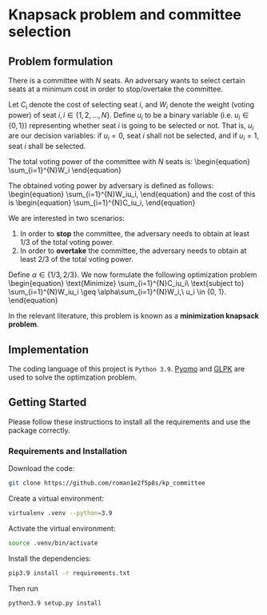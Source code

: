 # Knapsack problem and committee selection

## Problem formulation

There is a committee with $N$ seats. An adversary wants to select certain seats at a minimum cost in order to stop/overtake the committee.

Let $C_i$ denote the cost of selecting seat $i$, and $W_i$ denote the weight (voting power) of seat $i, i \in \{1,2,...,N\}$. Define $u_i$ to be a binary variable (i.e. $u_i \in \{0, 1\}$) representing whether seat $i$ is going to be selected or not. That is, $u_i$ are our decision variables: if $u_i=0$, seat $i$ shall not be selected, and if $u_i=1$, seat $i$ shall be selected.

The total voting power of the committee with $N$ seats is:
\begin{equation}
    \sum_{i=1}^{N}W_i
\end{equation}

The obtained voting power by adversary is defined as follows:
\begin{equation}
    \sum_{i=1}^{N}W_iu_i,
\end{equation}
and the cost of this is
\begin{equation}
    \sum_{i=1}^{N}C_iu_i,
\end{equation}

We are interested in two scenarios:
1. In order to **stop** the committee, the adversary needs to obtain at least 1/3 of the total voting power.
2. In order to **overtake** the committee, the adversary needs to obtain at least 2/3 of the total voting power.

Define $\alpha \in \{1/3, 2/3\}$.
We now formulate the following optimization problem
\begin{equation}
    \text{Minimize} \sum_{i=1}^{N}C_iu_i\\
    \text{subject to} \sum_{i=1}^{N}W_iu_i \geq \alpha\sum_{i=1}^{N}W_i,\\
    u_i \in \{0, 1\}. 
\end{equation}

In the relevant literature, this problem is known as a **minimization knapsack problem**.

## Implementation

The coding language of this project is ```Python 3.9```. [Pyomo](http://www.pyomo.org/) and [GLPK](https://www.gnu.org/software/glpk/) are used to solve the optimzation problem.

## Getting Started
Please follow these instructions to install all the requirements and use the package correctly.

### Requirements and Installation
Download the code:
```bash
git clone https://github.com/roman1e2f5p8s/kp_committee
```
Create a virtual environment:
```bash
virtualenv .venv --python=3.9
```
Activate the virtual environment:
```bash
source .venv/bin/activate
```
Install the dependencies:
```bash
pip3.9 install -r requirements.txt
```
Then run
```bash
python3.9 setup.py install
```


```python

```
